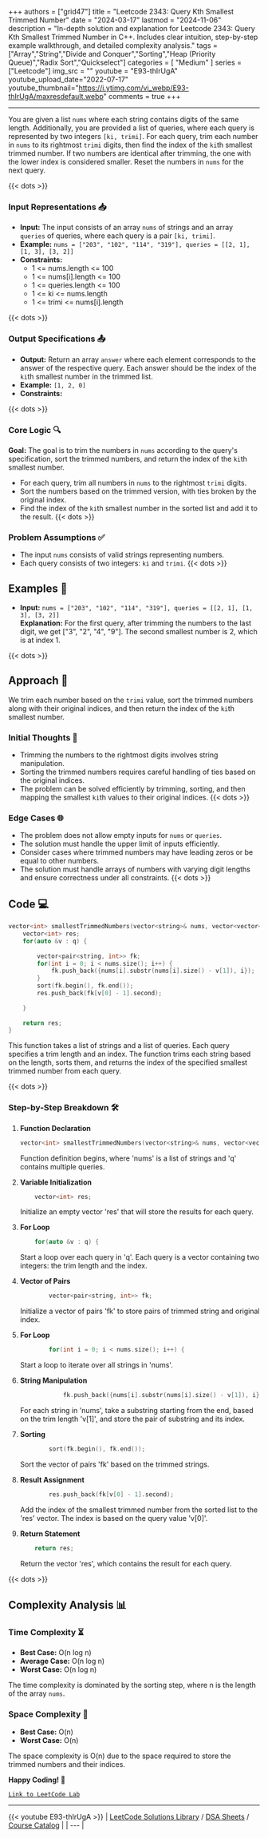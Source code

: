 
+++
authors = ["grid47"]
title = "Leetcode 2343: Query Kth Smallest Trimmed Number"
date = "2024-03-17"
lastmod = "2024-11-06"
description = "In-depth solution and explanation for Leetcode 2343: Query Kth Smallest Trimmed Number in C++. Includes clear intuition, step-by-step example walkthrough, and detailed complexity analysis."
tags = ["Array","String","Divide and Conquer","Sorting","Heap (Priority Queue)","Radix Sort","Quickselect"]
categories = [
    "Medium"
]
series = ["Leetcode"]
img_src = ""
youtube = "E93-thIrUgA"
youtube_upload_date="2022-07-17"
youtube_thumbnail="https://i.ytimg.com/vi_webp/E93-thIrUgA/maxresdefault.webp"
comments = true
+++



---
You are given a list `nums` where each string contains digits of the same length. Additionally, you are provided a list of queries, where each query is represented by two integers `[ki, trimi]`. For each query, trim each number in `nums` to its rightmost `trimi` digits, then find the index of the `ki`th smallest trimmed number. If two numbers are identical after trimming, the one with the lower index is considered smaller. Reset the numbers in `nums` for the next query.
<!--more-->
{{< dots >}}
### Input Representations 📥
- **Input:** The input consists of an array `nums` of strings and an array `queries` of queries, where each query is a pair `[ki, trimi]`.
- **Example:** `nums = ["203", "102", "114", "319"], queries = [[2, 1], [1, 3], [3, 2]]`
- **Constraints:**
	- 1 <= nums.length <= 100
	- 1 <= nums[i].length <= 100
	- 1 <= queries.length <= 100
	- 1 <= ki <= nums.length
	- 1 <= trimi <= nums[i].length

{{< dots >}}
### Output Specifications 📤
- **Output:** Return an array `answer` where each element corresponds to the answer of the respective query. Each answer should be the index of the `ki`th smallest number in the trimmed list.
- **Example:** `[1, 2, 0]`
- **Constraints:**

{{< dots >}}
### Core Logic 🔍
**Goal:** The goal is to trim the numbers in `nums` according to the query's specification, sort the trimmed numbers, and return the index of the `ki`th smallest number.

- For each query, trim all numbers in `nums` to the rightmost `trimi` digits.
- Sort the numbers based on the trimmed version, with ties broken by the original index.
- Find the index of the `ki`th smallest number in the sorted list and add it to the result.
{{< dots >}}
### Problem Assumptions ✅
- The input `nums` consists of valid strings representing numbers.
- Each query consists of two integers: `ki` and `trimi`.
{{< dots >}}
## Examples 🧩
- **Input:** `nums = ["203", "102", "114", "319"], queries = [[2, 1], [1, 3], [3, 2]]`  \
  **Explanation:** For the first query, after trimming the numbers to the last digit, we get ["3", "2", "4", "9"]. The second smallest number is 2, which is at index 1.

{{< dots >}}
## Approach 🚀
We trim each number based on the `trimi` value, sort the trimmed numbers along with their original indices, and then return the index of the `ki`th smallest number.

### Initial Thoughts 💭
- Trimming the numbers to the rightmost digits involves string manipulation.
- Sorting the trimmed numbers requires careful handling of ties based on the original indices.
- The problem can be solved efficiently by trimming, sorting, and then mapping the smallest `ki`th values to their original indices.
{{< dots >}}
### Edge Cases 🌐
- The problem does not allow empty inputs for `nums` or `queries`.
- The solution must handle the upper limit of inputs efficiently.
- Consider cases where trimmed numbers may have leading zeros or be equal to other numbers.
- The solution must handle arrays of numbers with varying digit lengths and ensure correctness under all constraints.
{{< dots >}}
## Code 💻
```cpp
vector<int> smallestTrimmedNumbers(vector<string>& nums, vector<vector<int>>& q) {
    vector<int> res;
    for(auto &v : q) {
        
        vector<pair<string, int>> fk;
        for(int i = 0; i < nums.size(); i++) {
            fk.push_back({nums[i].substr(nums[i].size() - v[1]), i});
        }
        sort(fk.begin(), fk.end());
        res.push_back(fk[v[0] - 1].second);
        
    }
    
    return res;
}
```

This function takes a list of strings and a list of queries. Each query specifies a trim length and an index. The function trims each string based on the length, sorts them, and returns the index of the specified smallest trimmed number from each query.

{{< dots >}}
### Step-by-Step Breakdown 🛠️
1. **Function Declaration**
	```cpp
	vector<int> smallestTrimmedNumbers(vector<string>& nums, vector<vector<int>>& q) {
	```
	Function definition begins, where 'nums' is a list of strings and 'q' contains multiple queries.

2. **Variable Initialization**
	```cpp
	    vector<int> res;
	```
	Initialize an empty vector 'res' that will store the results for each query.

3. **For Loop**
	```cpp
	    for(auto &v : q) {
	```
	Start a loop over each query in 'q'. Each query is a vector containing two integers: the trim length and the index.

4. **Vector of Pairs**
	```cpp
	        vector<pair<string, int>> fk;
	```
	Initialize a vector of pairs 'fk' to store pairs of trimmed string and original index.

5. **For Loop**
	```cpp
	        for(int i = 0; i < nums.size(); i++) {
	```
	Start a loop to iterate over all strings in 'nums'.

6. **String Manipulation**
	```cpp
	            fk.push_back({nums[i].substr(nums[i].size() - v[1]), i});
	```
	For each string in 'nums', take a substring starting from the end, based on the trim length 'v[1]', and store the pair of substring and its index.

7. **Sorting**
	```cpp
	        sort(fk.begin(), fk.end());
	```
	Sort the vector of pairs 'fk' based on the trimmed strings.

8. **Result Assignment**
	```cpp
	        res.push_back(fk[v[0] - 1].second);
	```
	Add the index of the smallest trimmed number from the sorted list to the 'res' vector. The index is based on the query value 'v[0]'.

9. **Return Statement**
	```cpp
	    return res;
	```
	Return the vector 'res', which contains the result for each query.

{{< dots >}}
## Complexity Analysis 📊
### Time Complexity ⏳
- **Best Case:** O(n log n)
- **Average Case:** O(n log n)
- **Worst Case:** O(n log n)

The time complexity is dominated by the sorting step, where n is the length of the array `nums`.

### Space Complexity 💾
- **Best Case:** O(n)
- **Worst Case:** O(n)

The space complexity is O(n) due to the space required to store the trimmed numbers and their indices.

**Happy Coding! 🎉**


[`Link to LeetCode Lab`](https://leetcode.com/problems/query-kth-smallest-trimmed-number/description/)

---
{{< youtube E93-thIrUgA >}}
| [LeetCode Solutions Library](https://grid47.xyz/leetcode/) / [DSA Sheets](https://grid47.xyz/sheets/) / [Course Catalog](https://grid47.xyz/courses/) |
| --- |
